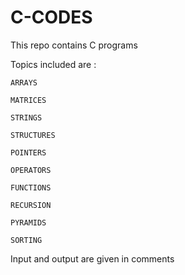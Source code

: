 # C-CODES
This repo contains C programs

Topics included are : 

    ARRAYS

    MATRICES
    
    STRINGS
    
    STRUCTURES
    
    POINTERS
    
    OPERATORS
    
    FUNCTIONS
    
    RECURSION
    
    PYRAMIDS
    
    SORTING

Input and output are given in comments